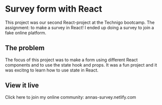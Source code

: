 # Survey form with React

This project was our second React-project at the Technigo bootcamp. The assignment: to make a survey in React! I ended up doing a survey to join a fake online platform.

## The problem

The focus of this project was to make a form using different React components and to use the state hook and props. It was a fun project and it was excitng to learn how to use state in React.

## View it live

Click here to join my online community: annas-survey.netlify.com 
